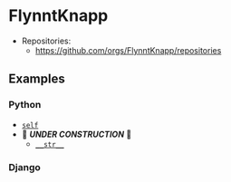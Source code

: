 # FlynntKnapp

* Repositories:
  * <https://github.com/orgs/FlynntKnapp/repositories>

## Examples

### Python

* [`self`](https://github.com/FlynntKnapp/python-self)
* :construction: _**UNDER CONSTRUCTION**_ :construction:
  * [`__str__`](https://github.com/FlynntKnapp/python-dunder-str)

### Django


<!--

**Here are some ideas to get you started:**

🙋‍♀️ A short introduction - what is your organization all about?
🌈 Contribution guidelines - how can the community get involved?
👩‍💻 Useful resources - where can the community find your docs? Is there anything else the community should know?
🍿 Fun facts - what does your team eat for breakfast?
🧙 Remember, you can do mighty things with the power of [Markdown](https://docs.github.com/github/writing-on-github/getting-started-with-writing-and-formatting-on-github/basic-writing-and-formatting-syntax)
-->
